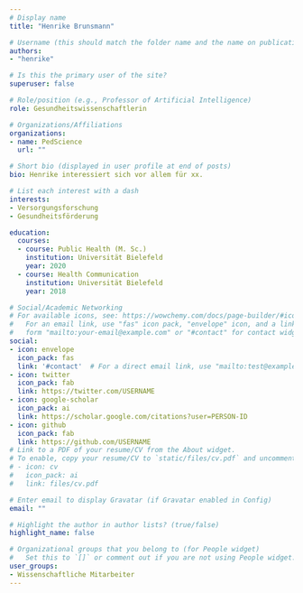 ```yaml
---
# Display name
title: "Henrike Brunsmann"

# Username (this should match the folder name and the name on publications)
authors:
- "henrike"

# Is this the primary user of the site?
superuser: false

# Role/position (e.g., Professor of Artificial Intelligence)
role: Gesundheitswissenschaftlerin

# Organizations/Affiliations
organizations: 
- name: PedScience
  url: ""

# Short bio (displayed in user profile at end of posts)
bio: Henrike interessiert sich vor allem für xx.

# List each interest with a dash
interests:
- Versorgungsforschung
- Gesundheitsförderung

education:
  courses:
  - course: Public Health (M. Sc.)
    institution: Universität Bielefeld
    year: 2020
  - course: Health Communication
    institution: Universität Bielefeld
    year: 2018

# Social/Academic Networking
# For available icons, see: https://wowchemy.com/docs/page-builder/#icons
#   For an email link, use "fas" icon pack, "envelope" icon, and a link in the
#   form "mailto:your-email@example.com" or "#contact" for contact widget.
social:
- icon: envelope
  icon_pack: fas
  link: '#contact'  # For a direct email link, use "mailto:test@example.org".
- icon: twitter
  icon_pack: fab
  link: https://twitter.com/USERNAME
- icon: google-scholar
  icon_pack: ai
  link: https://scholar.google.com/citations?user=PERSON-ID
- icon: github
  icon_pack: fab
  link: https://github.com/USERNAME
# Link to a PDF of your resume/CV from the About widget.
# To enable, copy your resume/CV to `static/files/cv.pdf` and uncomment the lines below.
# - icon: cv
#   icon_pack: ai
#   link: files/cv.pdf

# Enter email to display Gravatar (if Gravatar enabled in Config)
email: ""

# Highlight the author in author lists? (true/false)
highlight_name: false

# Organizational groups that you belong to (for People widget)
#   Set this to `[]` or comment out if you are not using People widget.
user_groups:
- Wissenschaftliche Mitarbeiter
---
```

